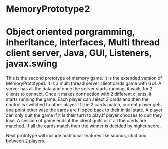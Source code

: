 # MemoryPrototype2
# Object oriented porgramming, inheritance, interfaces, Multi thread client server, Java, GUI, Listeners, javax.swing

This is the second prototype of memory game. It is the extended version of MemoryPrototype1.
It is a multi thread server client cards game with GUI.
A server has all the data and once the server starts running, it waits for 2 clients to connect. Once it makes connection with 2 different clients, it starts running the game.
Each player can select 2 cards and then the control is switched to other player. If the 2 cards match, current player gets one point other wise the cards are flipped back to their initial state. 
A player can only quit the game if it is their turn to play.If player chooses to quit they lose.
A session of game ends if the client quits or if all the cards are matched.
If all the cards match then the winner is decided by higher score.

Next prototype will include additional features like sounds, chat box between 2 players.

